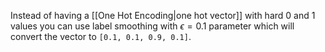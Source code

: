 Instead of having a [[One Hot Encoding|one hot vector]] with hard 0 and 1 values you can use label smoothing with $\epsilon=0.1$ parameter which will convert the vector to `[0.1, 0.1, 0.9, 0.1]`.
